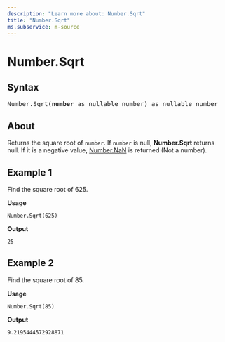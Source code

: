 ```yaml
---
description: "Learn more about: Number.Sqrt"
title: "Number.Sqrt"
ms.subservice: m-source
---
```

# Number.Sqrt

## Syntax

<pre>
Number.Sqrt(<b>number</b> as nullable number) as nullable number
</pre>
  
## About

Returns the square root of `number`. If `number` is null, **Number.Sqrt** returns null. If it is a negative value, [Number.NaN](/powerquery-m/number-nan) is returned (Not a number).

## Example 1

Find the square root of 625.

**Usage**

```powerquery-m
Number.Sqrt(625)
```

**Output**

`25`

## Example 2

Find the square root of 85.

**Usage**

```powerquery-m
Number.Sqrt(85)
```

**Output**

`9.2195444572928871`
